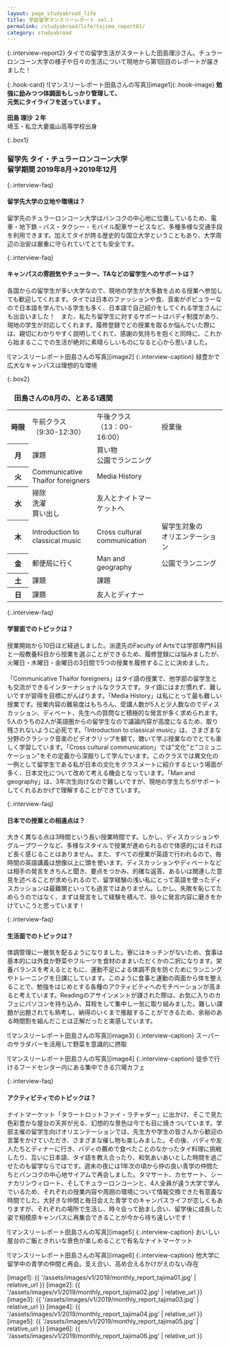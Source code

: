 ```yaml
---
layout: page_studyabroad_life
title: 学部留学マンスリーレポート vol.1
permalink: /studyabroad/life/tajima_report01/
category: studyabroad
---
```


{:.interview-report2}
タイでの留学生活がスタートした田島理沙さん。チュラーロンコーン大学の様子や日々の生活について現地から第1回目のレポートが届きました！  

{:.hook-card}
![マンスリーレポート田島さんの写真][image1]{:.hook-image}
**勉強に励みつつ体調面もしっかり管理して、  
元気にタイライフを送っています 。**
<br />
<br />
**田島 理沙 ２年**  
埼玉・私立大妻嵐山高等学校出身  


{:.box1}
### 留学先 タイ・チュラーロンコーン大学<br>留学期間 2019年8月→2019年12月


{:.interview-faq}
#### 留学先大学の立地や環境は？
留学先のチュラーロンコーン大学はバンコクの中心地に位置しているため、電車・地下鉄・バス・タクシー・モバイル配車サービスなど、多種多様な交通手段を利用できます。加えてタイが誇る歴史的な国立大学ということもあり、大学周辺の治安は厳重に守られていてとても安全です。

{:.interview-faq}
#### キャンパスの雰囲気やチューター、TAなどの留学生へのサポートは？
各国からの留学生が多い大学なので、現地の学生が大多数を占める授業へ参加しても歓迎してくれます。タイでは日本のファッションや食、音楽がポピュラーなので日本語を学んでいる学生も多く、日本語で自己紹介をしてくれる学生さんにも出会いました！　また、私たち留学生に対するサポートはバディ制度があり、現地の学生が対応してくれます。履修登録でどの授業を取るか悩んでいた際には、親切にわかりやすく説明してくれて、感謝の気持ちを抱くと同時に、これから始まるここでの生活が絶対に素晴らしいものになると心から思いました。

![マンスリーレポート田島さんの写真][image2]
{:.interview-caption}
緑豊かで広大なキャンパスは理想的な環境

{:.box2}
### 　田島さんの8月の、とある1週間
<table class="table-report">
  <tbody>
    <tr>
      <th class="time" width="10%">時限</th>
      <td class="time" width="30%">午前クラス<br>（9:30-12:30）</td>
      <td class="time" width="30%">午後クラス<br>（13：00-16:00）</td>
      <td class="time" width="30%">授業後</td>
    </tr>
    <tr>
      <th>月</th>
      <td>課題</td>
      <td>買い物<br>公園でランニング</td>
      <td></td>
    </tr>
    <tr class="day">
      <th>火</th>
      <td>Communicative Thaifor foreigners</td>
      <td>Media History</td>
      <td></td>
    </tr>
    <tr>
      <th>水</th>
      <td>掃除<br>洗濯<br>買い出し</td>
      <td>友人とナイトマーケットへ</td>
      <td></td>
    </tr>
    <tr class="day">
      <th>木</th>
      <td>Introduction to classical music</td>
      <td>Cross cultural communication</td>
      <td>留学生対象の<br>オリエンテーション</td>
    </tr>
    <tr>
      <th>金</th>
      <td>郵便局に行く</td>
      <td>Man and geography</td>
      <td>公園でランニング</td>
    </tr>
      <tr class="day">
      <th>土</th>
      <td>課題</td>
      <td>課題</td>
      <td></td>
    </tr>
        <tr>
      <th>日</th>
      <td>課題</td>
      <td>友人とディナー</td>
      <td></td>
    </tr>
  </tbody>
</table>

{:.interview-faq}
#### 学習面でのトピックは？
授業開始から10日ほど経過しました。派遣先のFaculty of Artsでは学部専門科目と一般教養科目から授業を選ぶことができるため、履修登録には悩みましたが、火曜日・木曜日・金曜日の3日間で5つの授業を履修することに決めました。
<br />
<br />
「Communicative Thaifor foreigners」はタイ語の授業で、他学部の留学生とも交流ができるインターナショナルなクラスです。タイ語にはまだ慣れず、難しいですが習得を目標にがんばります。「Media History」は私にとって最も難しい授業です。授業内容の難易度はもちろん、受講人数が5人と少人数なのでディスカッション、ディベート、先生への質問など積極的な発言が多く求められます。5人のうちの2人が英語圏からの留学生なので議論内容が高度になるため、取り残されないように必死です。「Introduction to classical music」は、さまざまな分野のクラシック音楽のビデオクリップを観て、聴いて学ぶ授業なのでとても楽しく学習しています。「Cross cultural communication」では"文化"と"コミュニケーション"をその定義から深掘りして学んでいます。このクラスでは異文化の一例として留学生である私が日本の文化をクラスメートに紹介するという場面が多く、日本文化について改めて考える機会となっています。「Man and geography」は、3年次生向けなので難しいですが、現地の学生たちがサポートしてくれるおかげで理解することができています。

{:.interview-faq}
#### 日本での授業との相違点は？
大きく異なる点は3時間という長い授業時間です。しかし、ディスカッションやグループワークなど、多様なスタイルで授業が進められるので体感的にはそれほど長く感じることはありません。また、すべての授業が英語で行われるので、毎時間の英語講義は想像以上に頭を使います。ディスカッションやディベートなどは相手の発言をきちんと聞き、要点をつかみ、的確な返答、あるいは関連した意見を述べることが求められるので、留学経験の浅い私にとって英語を使ったディスカッションは最難関といっても過言ではありません。しかし、失敗を恥じてためらうのではなく、まずは発言をして経験を積んで、徐々に発言内容に磨きをかけていこうと思っています！

{:.interview-faq}
#### 生活面でのトピックは？
体調管理に一層気を配るようになりました。寮にはキッチンがないため、食事は基本的には外食か野菜やフルーツを食材のままいただくかの二択になります。栄養バランスを考えるとともに、運動不足による体調不良を防ぐためにランニングやトレーニングを日課にしています。このように食事と運動の両面から体を整えることで、勉強をはじめとする各種のアクティビティへのモチベーションが高まると考えています。Readingのアサインメントが課された際は、お気に入りのカフェにパソコンを持ち込み、耳栓をして集中し一気に取り組みました。難しい課題が出題されても熟考し、納得のいくまで推敲することができるため、余裕のある時間割を組んだことは正解だったと実感しています。


![マンスリーレポート田島さんの写真][image3]
{:.interview-caption}
スーパーのサラダバーを活用して野菜を意識的に摂取

![マンスリーレポート田島さんの写真][image4]
{:.interview-caption}
徒歩で行けるフードセンター内にある集中できる穴場カフェ

{:.interview-faq}
#### アクティビティでのトピックは？
ナイトマーケット「タラートロットファイ・ラチャダー」に出かけ、そこで見た色彩豊かな屋台の天井が光る、幻想的な景色は今でも目に焼きついています。学部主催の留学生向けオリエンテーションでは、先生方や学生の皆さんから歓迎の言葉をかけていただき、さまざまな催し物も楽しみました。その後、バディや友人たちとディナーに行き、バディの薦めで食べたことのなかったタイ料理に挑戦したり、互いに日本語、タイ語を教え合ったり、和気あいあいとした時間を過ごせたのも留学ならではです。週末の夜には1年次の頃から仲の良い青学の仲間たちとバンコクの中心地サイアムで再会しました。タマサート、カセサート、シーナカリンウィロート、そしてチュラーロンコーンと、4人全員が違う大学で学んでいるため、それぞれの授業内容や周囲の環境について情報交換できた有意義な時間でした。大好きな仲間と毎日会えた青学でのキャンパスライフが恋しくもありますが、それぞれの場所で生活し、時々会って励まし合い、留学後に成長した姿で相模原キャンパスに再集合できることが今から待ち遠しいです！

![マンスリーレポート田島さんの写真][image5]
{:.interview-caption}
おいしい屋台のご飯ときれいな景色が楽しめることで有名なナイトマーケット

![マンスリーレポート田島さんの写真][image6]
{:.interview-caption}
他大学に留学中の青学の仲間と再会。支え合い、高め合えるかけがえのない存在



[image1]: {{ '/assets/images/v1/2019/monthly_report_tajima01.jpg' | relative_url }}
[image2]: {{ '/assets/images/v1/2019/monthly_report_tajima02.jpg' | relative_url }}
[image3]: {{ '/assets/images/v1/2019/monthly_report_tajima03.jpg' | relative_url }}
[image4]: {{ '/assets/images/v1/2019/monthly_report_tajima04.jpg' | relative_url }}
[image5]: {{ '/assets/images/v1/2019/monthly_report_tajima05.jpg' | relative_url }}
[image6]: {{ '/assets/images/v1/2019/monthly_report_tajima06.jpg' | relative_url }}
